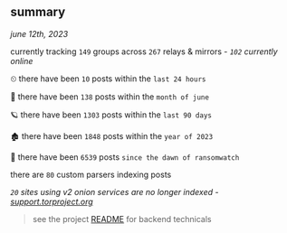 
## summary
_june 12th, 2023_

currently tracking `149` groups across `267` relays & mirrors - _`102` currently online_

⏲ there have been `10` posts within the `last 24 hours`

🦈 there have been `138` posts within the `month of june`

🪐 there have been `1303` posts within the `last 90 days`

🏚 there have been `1848` posts within the `year of 2023`

🦕 there have been `6539` posts `since the dawn of ransomwatch`

there are `80` custom parsers indexing posts

_`20` sites using v2 onion services are no longer indexed - [support.torproject.org](https://support.torproject.org/onionservices/v2-deprecation/)_

> see the project [README](https://github.com/joshhighet/ransomwatch#ransomwatch--) for backend technicals
